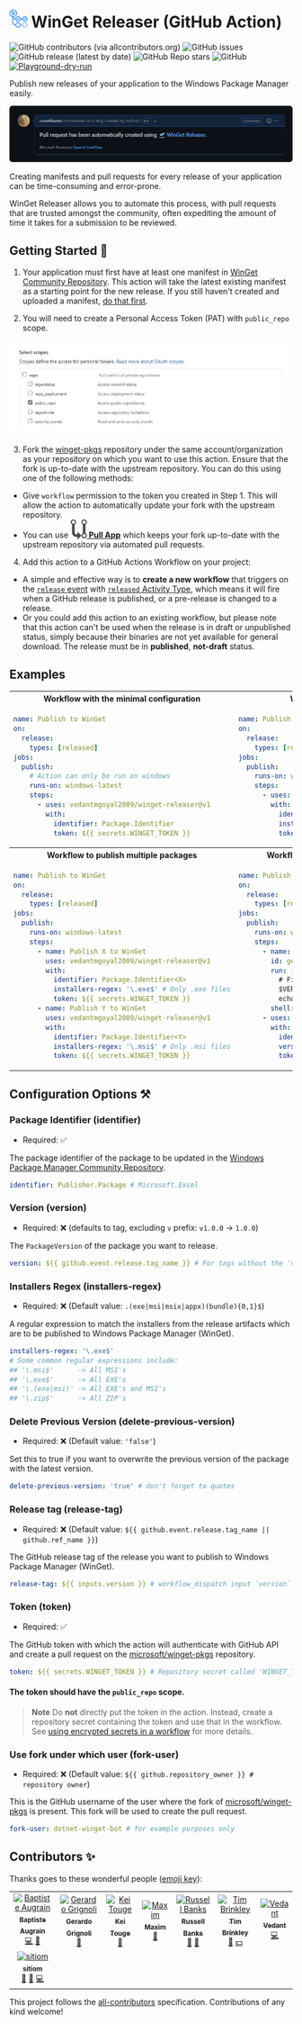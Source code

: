 <h1> <img src="https://github.com/vedantmgoyal2009/winget-releaser/blob/main/.github/github-actions-logo.png" width="32" height="32" /> WinGet Releaser (GitHub Action) </h1>

![GitHub contributors (via allcontributors.org)][github-all-contributors-badge]
![GitHub issues][github-issues-badge]
![GitHub release (latest by date)][github-release-badge]
![GitHub Repo stars][github-repo-stars-badge]
![GitHub][github-license-badge]
[![Playground-dry-run][playground-dry-run-badge]][playground-dry-run]

Publish new releases of your application to the Windows Package Manager easily.

![pr-example-screenshot][pr-screenshot-image]

Creating manifests and pull requests for every release of your application can be time-consuming and error-prone.

WinGet Releaser allows you to automate this process, with pull requests that are trusted amongst the community, often expediting the amount of time it takes for a submission to be reviewed.

## Getting Started 🚀

1. Your application must first have at least one manifest in [WinGet Community Repository][winget-pkgs-repo]. This action will take the latest existing manifest as a starting point for the new release. If you still haven't created and uploaded a manifest, [do that first][create-manifest].

2. You will need to create a Personal Access Token (PAT) with `public_repo` scope.

<img src="https://github.com/vedantmgoyal2009/winget-releaser/blob/main/.github/pat-scope.png" />

3. Fork the [winget-pkgs][winget-pkgs-repo] repository under the same account/organization as your repository on which you want to use this action. Ensure that the fork is up-to-date with the upstream repository. You can do this using one of the following methods:

- Give `workflow` permission to the token you created in Step 1. This will allow the action to automatically update your fork with the upstream repository.
- You can use **[<img src="https://github.com/vedantmgoyal2009/winget-releaser/blob/main/.github/pull-app-logo.svg" valign="bottom"/> Pull App][pull-app-auto-update-forks]** which keeps your fork up-to-date with the upstream repository via automated pull requests.

4. Add this action to a GitHub Actions Workflow on your project:

- A simple and effective way is to **create a new workflow** that triggers on the [`release` event][release-event] with [`released` Activity Type][release-activity-type], which means it will fire when a GitHub release is published, or a pre-release is changed to a release.
- Or you could add this action to an existing workflow, but please note that this action can't be used when the release is in draft or unpublished status, simply because their binaries are not yet available for general download. The release must be in **published**, **not-draft** status.
  
## Examples
  
<table>
<tr>
<th align="center"> Workflow with the minimal configuration </th>
<th align="center"> Workflow with a filter to only publish .exe files </th>
</tr>
<tr>
<td>

```yaml
name: Publish to WinGet
on:
  release:
    types: [released]
jobs:
  publish:
    # Action can only be run on windows
    runs-on: windows-latest
    steps:
      - uses: vedantmgoyal2009/winget-releaser@v1
        with:
          identifier: Package.Identifier
          token: ${{ secrets.WINGET_TOKEN }}
```

</td>
<td>

```yaml
name: Publish to WinGet
on:
  release:
    types: [released]
jobs:
  publish:
    runs-on: windows-latest
    steps:
      - uses: vedantmgoyal2009/winget-releaser@v1
        with:
          identifier: Package.Identifier
          installers-regex: '\.exe$' # Only .exe files
          token: ${{ secrets.WINGET_TOKEN }}
```

</td>
</tr>
<tr>
<th align="center"> Workflow to publish multiple packages </th>
<th align="center"> Workflow with implementation of custom package version </th>
</tr>
<tr>
<td>

```yaml
name: Publish to WinGet
on:
  release:
    types: [released]
jobs:
  publish:
    runs-on: windows-latest
    steps:
      - name: Publish X to WinGet
        uses: vedantmgoyal2009/winget-releaser@v1
        with:
          identifier: Package.Identifier<X>
          installers-regex: '\.exe$' # Only .exe files
          token: ${{ secrets.WINGET_TOKEN }}
      - name: Publish Y to WinGet
        uses: vedantmgoyal2009/winget-releaser@v1
        with:
          identifier: Package.Identifier<Y>
          installers-regex: '\.msi$' # Only .msi files
          token: ${{ secrets.WINGET_TOKEN }}
```

</td>
<td>

```yaml
name: Publish to WinGet
on:
  release:
    types: [released]
jobs:
  publish:
    runs-on: windows-latest
    steps:
      - name: Get version
        id: get-version
        run: |
          # Finding the version from release name
          $VERSION="${{ github.event.release.name }}" -replace '^.*/ '
          echo "::set-output name=version::$VERSION"
        shell: pwsh
      - uses: vedantmgoyal2009/winget-releaser@v1
        with:
          identifier: Package.Identifier
          version: ${{ steps.get-version.outputs.version }}
          token: ${{ secrets.WINGET_TOKEN }}
```

</td>
</tr>
</table>

## Configuration Options ⚒️

### Package Identifier (identifier)

- Required: ✅

The package identifier of the package to be updated in the [Windows Package Manager Community Repository][winget-pkgs-repo].

```yaml
identifier: Publisher.Package # Microsoft.Excel
```

### Version (version)

- Required: ❌ (defaults to tag, excluding `v` prefix: `v1.0.0` -> `1.0.0`)

The `PackageVersion` of the package you want to release.

```yaml
version: ${{ github.event.release.tag_name }} # For tags without the 'v' prefix
```

### Installers Regex (installers-regex)

- Required: ❌ (Default value: `.(exe|msi|msix|appx)(bundle){0,1}$`)

A regular expression to match the installers from the release artifacts which are to be published to Windows Package Manager (WinGet).

```yaml
installers-regex: '\.exe$'
# Some common regular expressions include:
## '\.msi$'      -> All MSI's
## '\.exe$'      -> All EXE's
## '\.(exe|msi)' -> All EXE's and MSI's
## '\.zip$'      -> All ZIP's
```

### Delete Previous Version (delete-previous-version)

- Required: ❌ (Default value: `'false'`)

Set this to true if you want to overwrite the previous version of the package with the latest version.

```yaml
delete-previous-version: 'true' # don't forget to quotes
```

### Release tag (release-tag)

- Required: ❌ (Default value: `${{ github.event.release.tag_name || github.ref_name }}`)

The GitHub release tag of the release you want to publish to Windows Package Manager (WinGet).

```yaml
release-tag: ${{ inputs.version }} # workflow_dispatch input `version`
```

### Token (token)

- Required: ✅

The GitHub token with which the action will authenticate with GitHub API and create a pull request on the [microsoft/winget-pkgs][winget-pkgs-repo] repository.

```yaml
token: ${{ secrets.WINGET_TOKEN }} # Repository secret called 'WINGET_TOKEN'
```

#### The token should have the `public_repo` scope.

> **Note** Do **not** directly put the token in the action. Instead, create a repository secret containing the token and use that in the workflow. See [using encrypted secrets in a workflow][gh-encrypted-secrets] for more details.

### Use fork under which user (fork-user)

- Required: ❌ (Default value: `${{ github.repository_owner }} # repository owner`)

This is the GitHub username of the user where the fork of [microsoft/winget-pkgs][winget-pkgs-repo] is present. This fork will be used to create the pull request.

```yaml
fork-user: dotnet-winget-bot # for example purposes only
```

## Contributors ✨

Thanks goes to these wonderful people ([emoji key](https://allcontributors.org/docs/en/emoji-key)):

<!-- ALL-CONTRIBUTORS-LIST:START - Do not remove or modify this section -->
<!-- prettier-ignore-start -->
<!-- markdownlint-disable -->
<table>
  <tbody>
    <tr>
      <td align="center"><a href="https://github.com/daiyam"><img src="https://avatars.githubusercontent.com/u/587742?v=4?s=90" width="90px;" alt="Baptiste Augrain"/><br /><sub><b>Baptiste Augrain</b></sub></a><br /><a href="https://github.com/vedantmgoyal2009/winget-releaser/commits?author=daiyam" title="Code">💻</a> <a href="#ideas-daiyam" title="Ideas, Planning, & Feedback">🤔</a></td>
      <td align="center"><a href="https://github.com/gerardog"><img src="https://avatars.githubusercontent.com/u/3901474?v=4?s=90" width="90px;" alt="Gerardo Grignoli"/><br /><sub><b>Gerardo Grignoli</b></sub></a><br /><a href="https://github.com/vedantmgoyal2009/winget-releaser/commits?author=gerardog" title="Documentation">📖</a></td>
      <td align="center"><a href="https://github.com/sprout2000"><img src="https://avatars.githubusercontent.com/u/52094761?v=4?s=90" width="90px;" alt="Kei Touge"/><br /><sub><b>Kei Touge</b></sub></a><br /><a href="https://github.com/vedantmgoyal2009/winget-releaser/issues?q=author%3Asprout2000" title="Bug reports">🐛</a></td>
      <td align="center"><a href="https://www.maximmax42.ru"><img src="https://avatars.githubusercontent.com/u/2225711?v=4?s=90" width="90px;" alt="Maxim"/><br /><sub><b>Maxim</b></sub></a><br /><a href="https://github.com/vedantmgoyal2009/winget-releaser/issues?q=author%3Amaximmax42" title="Bug reports">🐛</a></td>
      <td align="center"><a href="http://russell.bandev.uk"><img src="https://avatars.githubusercontent.com/u/74878137?v=4?s=90" width="90px;" alt="Russell Banks"/><br /><sub><b>Russell Banks</b></sub></a><br /><a href="#ideas-russellbanks" title="Ideas, Planning, & Feedback">🤔</a> <a href="https://github.com/vedantmgoyal2009/winget-releaser/commits?author=russellbanks" title="Documentation">📖</a></td>
      <td align="center"><a href="https://github.com/trbrink"><img src="https://avatars.githubusercontent.com/u/1315577?v=4?s=90" width="90px;" alt="Tim Brinkley"/><br /><sub><b>Tim Brinkley</b></sub></a><br /><a href="https://github.com/vedantmgoyal2009/winget-releaser/issues?q=author%3Atrbrink" title="Bug reports">🐛</a> <a href="#financial-trbrink" title="Financial">💵</a></td>
      <td align="center"><a href="https://bittu.eu.org"><img src="https://avatars.githubusercontent.com/u/83997633?v=4?s=90" width="90px;" alt="Vedant"/><br /><sub><b>Vedant</b></sub></a><br /><a href="https://github.com/vedantmgoyal2009/winget-releaser/commits?author=vedantmgoyal2009" title="Code">💻</a></td>
    </tr>
    <tr>
      <td align="center"><a href="https://github.com/sitiom"><img src="https://avatars.githubusercontent.com/u/56180050?v=4?s=90" width="90px;" alt="sitiom"/><br /><sub><b>sitiom</b></sub></a><br /><a href="https://github.com/vedantmgoyal2009/winget-releaser/commits?author=sitiom" title="Documentation">📖</a> <a href="https://github.com/vedantmgoyal2009/winget-releaser/issues?q=author%3Asitiom" title="Bug reports">🐛</a> <a href="https://github.com/vedantmgoyal2009/winget-releaser/commits?author=sitiom" title="Code">💻</a></td>
    </tr>
  </tbody>
</table>

<!-- markdownlint-restore -->
<!-- prettier-ignore-end -->

<!-- ALL-CONTRIBUTORS-LIST:END -->

This project follows the [all-contributors](https://github.com/all-contributors/all-contributors) specification. Contributions of any kind welcome!

[playground-dry-run-badge]: https://img.shields.io/badge/Playground_(dry--run)-bittu.eu.org%2Fdocs%2Fwr--playground-abcdef?logo=windowsterminal
[playground-dry-run]: https://bittu.eu.org/docs/wr-playground
[github-all-contributors-badge]: https://img.shields.io/github/all-contributors/vedantmgoyal2009/winget-releaser/main?logo=opensourceinitiative&logoColor=white
[github-issues-badge]: https://img.shields.io/github/issues/vedantmgoyal2009/winget-releaser?logo=target
[github-release-badge]: https://img.shields.io/github/v/release/vedantmgoyal2009/winget-releaser?logo=github
[github-repo-stars-badge]: https://img.shields.io/github/stars/vedantmgoyal2009/winget-releaser?logo=githubsponsors
[github-license-badge]: https://img.shields.io/github/license/vedantmgoyal2009/winget-releaser?logo=gnu
[pr-screenshot-image]: https://github.com/vedantmgoyal2009/winget-releaser/blob/main/.github/pull-request-by-action-example.png
[winget-pkgs-repo]: https://github.com/microsoft/winget-pkgs
[pull-app-auto-update-forks]: https://github.com/wei/pull
[gh-encrypted-secrets]: https://docs.github.com/en/actions/security-guides/encrypted-secrets#using-encrypted-secrets-in-a-workflow
[create-manifest]: https://learn.microsoft.com/windows/package-manager/package/
[release-event]: https://docs.github.com/en/actions/using-workflows/events-that-trigger-workflows#release
[release-activity-type]: https://docs.github.com/en/developers/webhooks-and-events/webhooks/webhook-events-and-payloads#release
